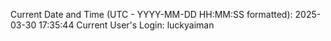 Current Date and Time (UTC - YYYY-MM-DD HH:MM:SS formatted): 2025-03-30 17:35:44
Current User's Login: luckyaiman
